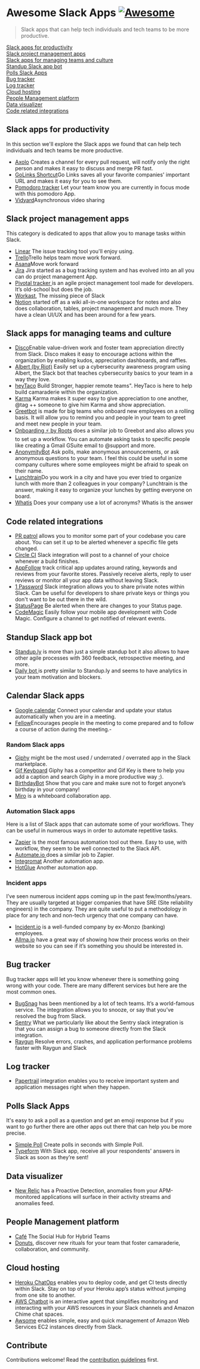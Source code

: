 # Awesome Slack Apps [![Awesome](https://awesome.re/badge.svg)](https://awesome.re)

> Slack apps that can help tech individuals and tech teams to be more productive.

[Slack apps for productivity](#slack-apps-for-productivity) \
[Slack project management apps ](#slack-project-management-apps) \
[Slack apps for managing teams and culture](#slack-apps-for-managing-teams-and-culture) \
[Standup Slack app bot](#standup-Slack-app-bot) \
[Polls Slack Apps ](#polls-Slack-Apps) \
[Bug tracker](#bug-tracker) \
[Log tracker](#log-tracker) \
[Cloud hosting](#cloud-hosting) \
[People Management platform](#people-Management-platform) \
[Data visualizer](#data-visualizer) \
[Code related integrations](#code-related-integrations)

## Slack apps for productivity
In this section we'll explore the Slack apps we found that can help tech individuals and tech teams be more productive.

- [Axolo](https://axolo.co) Creates a channel for every pull request, will notify only the right person and makes it easy to discuss and merge PR fast.
- [GoLinks Shortcut](https://slack.com/apps/A2R4SL3JB-golinks)Go Links saves all your favorite companies' important URL and makes it easy for you to see them. 
- [Pomodoro tracker](slack.com/apps/AV95U922V-pomodoro-tracker) Let your team know you are currently in focus mode with this pomodoro App.
- [Vidyard](https://slack.com/apps/A0166HRL7E3-vidyard)Asynchronous video sharing


## Slack project management apps 
This category is dedicated to apps that allow you to manage tasks within Slack. 

- [Linear](https://linear.app/settings/integrations/slack) The issue tracking tool you'll enjoy using.
- [Trello](https://slack.com/apps/A074YH40Z-trello?tab=more_info)Trello helps team move work forward.
- [Asana](https://asana.com/)Move work forward
- [Jira](https://slack.com/apps/A2RPP3NFR-jira-cloud) Jira started as a bug tracking system and has evolved into an all you can do project management App.
- [Pivotal tracker ](https://www.pivotaltracker.com/) is an agile project management tool made for developers. It’s old-school but does the job. 
- [Workast](https://www.workast.com/), The missing piece of Slack
- [Notion](https://notion.so) started off as a wiki all-in-one workspace for notes and also does collaboration, tables, project management and much more. They have a clean UI/UX and has been around for a few years. 


## Slack apps for managing teams and culture

- [Disco](https://values.justdisco.com/)Enable value-driven work and foster team appreciation directly from Slack. Disco makes it easy to encourage actions within the organization by enabling kudos, appreciation dashboards, and raffles. 
- [Albert (by Riot)](https://tryriot.com/albert) Easily set up a cybersecurity awareness program using Albert, the Slack bot that teaches cybersecurity basics to your team in a way they love.
- [heyTaco](https://www.heytaco.chat/) Build Stronger, happier remote teams". HeyTaco is here to help build camaraderie within the organization.
- [Karma](https://karmabot.chat) Karma makes it super easy to give appreciation to one another, @tag ++ someone to give him Karma and show appreciation. 
- [Greetbot](https://slack.com/apps/A2LJCT3GR-greetbot) is made for big teams who onboard new employees on a rolling basis. It will allow you to remind you and people in your team to greet and meet new people in your team. 
- [Onboarding ⚡ by Roots](https://slack.com/apps/A01TZRAPHDK-onboarding-by-roots) does a similar job to Greebot and also allows you to set up a workflow. You can automate asking tasks to specific people like creating a Gmail GSuite email to @support and more.
- [AnonymityBot](https://slack.com/apps/AH64TE3NC-anonymitybot-anonymous-feedback) Ask polls, make anonymous announcements, or ask anonymous questions to your team. I feel this could be useful in some company cultures where some employees might be afraid to speak on their name. 
- [Lunchtrain](https://slack.com/apps/A1BES823B-lunch-train)Do you work in a city and have you ever tried to organize lunch with more than 2 colleagues in your company? Lunchtrain is the answer, making it easy to organize your lunches by getting everyone on board. 
- [Whatis](https://slack.com/apps/A9M62MQ3W-whatis) Does your company use a lot of acronyms? Whatis is the answer


## Code related integrations

- [PR patrol](https://slack.com/apps/A9NJ21CK0-pr-patrol) allows you to monitor some part of your codebase you care about. You can set it up to be alerted whenever a specific file gets changed.
- [Circle CI](https://slack.com/apps/A0F7VRE7N-circleci) Slack integration will post to a channel of your choice whenever a build finishes.
- [AppFollow](https://slack.com/apps/A0MEQBTD3-appfollow-review-updates-monitor?tab=more_info) track critical app updates around rating, keywords and reviews from your favorite stores. Passively receive alerts, reply to user reviews or monitor all your app data without leaving Slack.
- [1 Password](https://slack.com/apps/A81FQ3116-1password) Slack integration allows you to share private notes within Slack. Can be useful for developers to share private keys or things you don't want to be out there in the wild. 
- [StatusPage](https://slack.com/apps/A0F7VRHCL-statuspage-team-notifications) Be alerted when there are changes to your Status page.
- [CodeMagic](https://docs.codemagic.io/) Easily follow your mobile app development with Code Magic. Configure a channel to get notified of relevant events. 

## Standup Slack app bot
- [Standup.ly](https://standuply.com/) is more than just a simple standup bot it also allows to have other agile processes with 360 feedback, retrospective meeting, and more. 
- [Daily bot ](https://www.dailybot.com/)is pretty similar to Standup.ly and seems to have analytics in your team motivation and blockers.


## Calendar Slack apps
- [Google calendar](https://slack.com/apps/ADZ494LHY-google-calendar) Connect your calendar and update your status automatically when you are in a meeting.
- [Fellow](https://fellow.app/integrations/slack/)Encourages people in the meeting to come prepared and to follow a course of action during the meeting.-

###  Random Slack apps

- [Giphy](https://slack.com/apps/A0F827J2C-giphy) might be the most used / underrated / overrated app in the Slack marketplace.
- [Gif Keyboard](https://slack.com/apps/A0FLZ2GVB-gif-keyboard) Giphy has a competitor and Gif Key is there to help you add a caption and search Giphy in a more productive way ;).
- [BirthdayBot](https://slack.com/apps/A0QAZV90X-birthdaybot) Show that you care and make sure not to forget anyone’s birthday in your company!
- [Miro](https://slack.com/apps/A8VK125AS-miro) is a whiteboard collaboration app.

###  Automation Slack apps
Here is a list of Slack apps that can automate some of your workflows. They can be useful in numerous ways in order to automate repetitive tasks. 

- [Zapier](https://slack.com/apps/A024R9PQM-zapier) is the most famous automation tool out there. Easy to use, with workflow, they seem to be well connected to the Slack API.
- [Automate.io ](https://automate.io/)does a similar job to Zapier.
- [Integromat](https://www.integromat.com/) Another automation app.
- [HotGlue](https://hotglue.xyz/) Another automation app.


### Incident apps
I’ve seen numerous incident apps coming up in the past few/months/years. They are usually targeted at bigger companies that have SRE (Site reliability engineers) in the company. They are quite useful to put a methodology in place for any tech and non-tech urgency that one company can have. 

- [Incident.io](https://incident.io/) is a well-funded company by ex-Monzo (banking) employees.
- [Allma.io](https://Allma.io) have a great way of showing how their process works on their website so you can see if it’s something you should be interested in.


## Bug tracker
Bug tracker apps will let you know whenever there is something going wrong with your code. There are many different services but here are the most common ones. 

- [BugSnag](https://slack.com/apps/A3D2PUEHG-bugsnag) has been mentioned by a lot of tech teams. It’s a world-famous service. The integration allows you to snooze, or say that you’ve resolved the bug from Slack.
- [Sentry](https://sentry.io/) What we particularly like about the Sentry slack integration is that you can assign a bug to someone directly from the Slack integration.
- [Raygun](https://slack.com/apps/A3E2CU2CC-raygun) Resolve errors, crashes, and application performance problems faster with Raygun and Slack

## Log tracker

- [Papertrail](https://slack.com/apps/A0F81FMT8-papertrail) integration enables you to receive important system and application messages right when they happen.


## Polls Slack Apps 
It's easy to ask a poll as a question and get an emoji response but if you want to go further there are other apps out there that can help you be more precise. 

- [Simple Poll](https://slack.com/apps/A0HFW7MR6-simple-poll?tab=more_info) Create polls in seconds with Simple Poll.
- [Typeform](https://www.typeform.com/) With Slack app, receive all your respondents' answers in Slack as soon as they’re sent!


## Data visualizer
- [New Relic](https://slack.com/apps/AP92KQJS3-new-relic?tab=more_info) has a Proactive Detection, anomalies from your APM-monitored applications will surface in their activity streams and anomalies feed.

## People Management platform
- [Café](https://slack.com/apps/A019MGGA2Q1-caf?tab=more_info) The Social Hub
for Hybrid Teams
- [Donuts](https://www.donut.com/), discover new rituals for your team that foster camaraderie, collaboration, and community.


## Cloud hosting
- [Heroku ChatOps](https://slack.com/apps/A1QME020P-heroku-chatops?tab=more_info) enables you to deploy code, and get CI tests directly within Slack. Stay on top of your Heroku app’s status without jumping from one site to another. 
- [AWS Chatbot](https://slack.com/apps/A6L22LZNH-aws-chatbot?tab=more_info) is an interactive agent that simplifies monitoring and interacting with your AWS resources in your Slack channels and Amazon Chime chat spaces.
- [Awsome](https://awsome.inellipse.com/) enables simple, easy and quick management of Amazon Web Services EC2 instances directly from Slack.


## Contribute

Contributions welcome! Read the [contribution guidelines](contributing.md) first.
